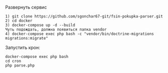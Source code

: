 Развернуть сервис
````
1) git clone https://github.com/sgonchar67-git/fsin-pokupka-parser.git
2) cd docker
3) docker-compose up -d --build
Чуть подождать, должна появиться папка vendor
4) docker-compose exec php bash -c "vendor/bin/doctrine-migrations migrations:migrate"
````
Запустить крон:

````
docker-compose exec php bash
cd cron
php parse.php
````